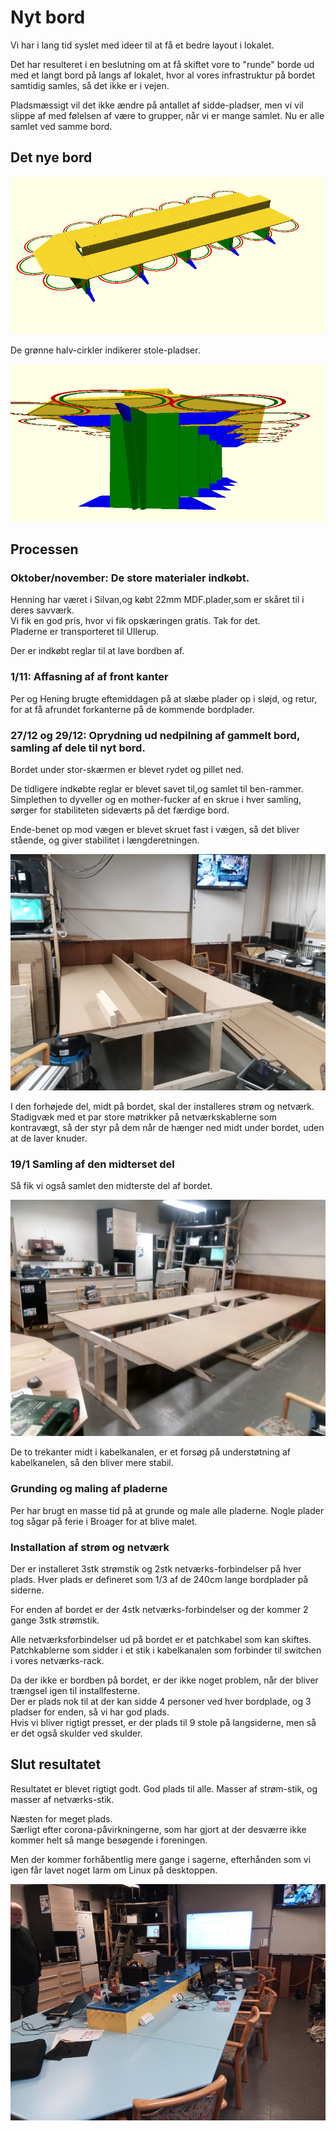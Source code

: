 # Nyt bord
Vi har i lang tid syslet med ideer til at få et bedre layout i lokalet. 

Det har resulteret i en beslutning om at få skiftet vore to "runde" borde ud med et langt bord
på langs af lokalet, hvor al vores infrastruktur på bordet samtidig samles, så det ikke er i vejen.

Pladsmæssigt vil det ikke ændre på antallet af sidde-pladser, men vi vil slippe af med følelsen
af være to grupper, når vi er mange samlet. Nu er alle samlet ved samme bord.


## Det nye bord
<a href='ovenfra.png' target='_blank'>
  <img src="ovenfra.png" alt="Det nye bord set fra oven" style="max-width:100%" />
</a>

De grønne halv-cirkler indikerer stole-pladser.

<a href='ben.png' target='_blank'>
  <img src="ben.png" alt="Det nye bord set fra oven" style="max-width:100%" />
</a>


## Processen


### Oktober/november: De store materialer indkøbt. 
Henning har været i Silvan,og købt 22mm MDF.plader,som er skåret til i deres savværk.\
Vi fik en god pris, hvor vi fik opskæringen gratis. Tak for det.\
Pladerne er transporteret til Ullerup.

Der er indkøbt reglar til at lave bordben af.


### 1/11: Affasning af af front kanter
Per og Hening brugte eftemiddagen på at slæbe plader op i sløjd, og retur, for at få afrundet forkanterne på de kommende bordplader.


### 27/12 og 29/12: Oprydning ud nedpilning af gammelt bord, samling af dele til nyt bord.
Bordet under stor-skærmen er blevet rydet og pillet ned.

De tidligere indkøbte reglar er blevet savet til,og samlet til ben-rammer. Simplethen to dyveller og en mother-fucker af en skrue i hver samling, sørger for stabiliteten sideværts på det færdige bord.

Ende-benet op mod vægen er blevet skruet fast i vægen, så det bliver stående, og giver stabilitet i længderetningen.

<a href='20211229.jpg' target='_blank'>
  <img src="20211229.800x.jpg" alt="Mockup af det nye bord" style="max-width:100%" />
</a>

I den forhøjede del, midt på bordet, skal der installeres strøm og netværk. Stadigvæk med et par store møtrikker på netværkskablerne som kontravægt, så der styr på dem når de hænger ned midt under bordet, uden at de laver knuder.


### 19/1 Samling af den midterset del
Så fik vi også samlet den midterste del af bordet.

<a href='20220119.jpg' target='_blank'>
  <img src="20220119.800x.jpg" alt="Opstilling af bordet" style="max-width:100%" />
</a>

De to trekanter midt i kabelkanalen, er et forsøg på understøtning af kabelkanelen, så den bliver mere stabil.


### Grunding og maling af pladerne

Per har brugt en masse tid på at grunde og male alle pladerne. Nogle plader tog sågar på ferie i Broager for at blive malet.

### Installation af strøm og netværk

Der er installeret 3stk strømstik og 2stk netværks-forbindelser på hver plads. Hver plads er defineret som 1/3 af de 240cm lange bordplader på siderne.

For enden af bordet er der 4stk netværks-forbindelser og der kommer 2 gange 3stk strømstik.

Alle netværksforbindelser ud på bordet er et patchkabel som kan skiftes. Patchkablerne som sidder i et stik i kabelkanalen som forbinder til switchen i vores netværks-rack.

Da der ikke er bordben på bordet, er der ikke noget problem, når der bliver trængsel igen til installfesterne.\
Der er plads nok til at der kan sidde 4 personer ved hver bordplade, og 3 pladser for enden, så vi har god plads.\
Hvis vi bliver rigtigt presset, er der plads til 9 stole på langsiderne, men så er det også skulder ved skulder.


## Slut resultatet

Resultatet er blevet rigtigt godt. God plads til alle. Masser af strøm-stik, og masser af netværks-stik.

Næsten for meget plads.\
Særligt efter corona-påvirkningerne, som har gjort at der desværre ikke kommer helt så mange besøgende i foreningen.

Men der kommer forhåbentlig mere gange i sagerne, efterhånden som vi igen får lavet noget larm om Linux på desktoppen.

<a href='20221210.jpg' target='_blank'>
  <img src="20221210.800x.jpg" alt="Der færdige resultat" style="max-width:100%" />
</a>
